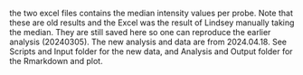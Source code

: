 the two excel files contains the median intensity values per probe. Note that these are old results and the Excel was the result of Lindsey manually taking the median. They are still saved here so one can reproduce the earlier analysis (20240305). The new analysis and data are from 2024.04.18. See Scripts and Input folder for the new data, and Analysis and Output folder for the Rmarkdown and plot. 
